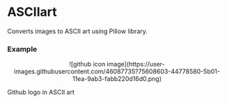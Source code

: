 # ASCIIart
Converts images to ASCII art using Pillow library.

### Example
<p align="center">
![github icon image](https://user-images.githubusercontent.com/46087735?75608603-44778580-5b01-11ea-9ab3-fabb220d16d0.png)

Github logo in ASCII art
</p>
